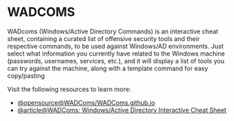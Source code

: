 # WADCOMS

WADcoms (Windows/Active Directory Commands) is an interactive cheat sheet, containing a curated list of offensive security tools and their respective commands, to be used against Windows/AD environments. Just select what information you currently have related to the Windows machine (passwords, usernames, services, etc.), and it will display a list of tools you can try against the machine, along with a template command for easy copy/pasting

Visit the following resources to learn more:

- [@opensource@WADComs/WADComs.github.io](https://wadcoms.github.io/)
- [@article@WADComs: Windows/Active Directory Interactive Cheat Sheet](https://john-woodman.com/research/wadcoms/)